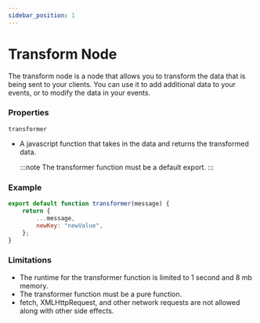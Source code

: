 ```yaml
---
sidebar_position: 1
---
```


# Transform Node

The transform node is a node that allows you to transform the data that is being sent to your clients. You can use it to add additional data to your events, or to modify the data in your events.

### Properties

`transformer`

-   A javascript function that takes in the data and returns the transformed data.

    :::note
    The transformer function must be a default export.
    :::

### Example

```js
export default function transformer(message) {
    return {
        ...message,
        newKey: "newValue",
    };
}
```

### Limitations

-   The runtime for the transformer function is limited to 1 second and 8 mb memory.
-   The transformer function must be a pure function.
-   fetch, XMLHttpRequest, and other network requests are not allowed along with other side effects.

